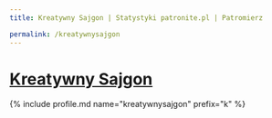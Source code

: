 ```yaml
---
title: Kreatywny Sajgon | Statystyki patronite.pl | Patromierz

permalink: /kreatywnysajgon
---
```


# [Kreatywny Sajgon](https://patronite.pl/kreatywnysajgon)

{% include profile.md name="kreatywnysajgon" prefix="k" %}
